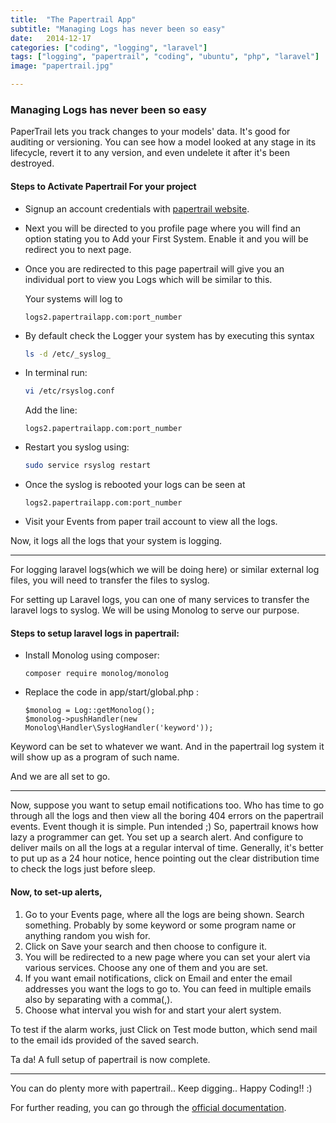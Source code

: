 ```yaml
---
title:  "The Papertrail App"
subtitle: "Managing Logs has never been so easy"
date:   2014-12-17
categories: ["coding", "logging", "laravel"]
tags: ["logging", "papertrail", "coding", "ubuntu", "php", "laravel"]
image: "papertrail.jpg"

---
```


### Managing Logs has never been so easy

PaperTrail lets you track changes to your models' data. It's good for auditing or versioning. You can see how a model looked at any stage in its lifecycle, revert it to any version, and even undelete it after it's been destroyed.

#### Steps to Activate Papertrail For your project

-   Signup an account credentials with [papertrail website][papertrailsite].

-   Next you will be directed to you profile page where you will find an option stating you to Add your First System.
    Enable it and you will be redirect you to next page.

-   Once you are redirected to this page papertrail will give you an individual port to view you Logs which will be similar to this.

    Your systems will log to
    ```
    logs2.papertrailapp.com:port_number
    ```

-   By default check the Logger your system has by executing this syntax
    ```bash
    ls -d /etc/_syslog_
    ```

-   In terminal run:
    ```bash
    vi /etc/rsyslog.conf
    ```
    Add the line:
    ```
    logs2.papertrailapp.com:port_number
    ```

-   Restart you syslog using:
    ```bash
    sudo service rsyslog restart
    ```

-   Once the syslog is rebooted your logs can be seen at
    ```
    logs2.papertrailapp.com:port_number
    ```

-   Visit your Events from paper trail account to view all the logs.

Now, it logs all the logs that your system is logging.

---

For logging laravel logs(which we will be doing here) or similar external log files, you will need to transfer the files to syslog.

For setting up Laravel logs, you can one of many services to transfer the laravel logs to syslog. We will be using Monolog to serve our purpose.

#### Steps to setup laravel logs in papertrail:

-   Install Monolog using composer:
    ```
    composer require monolog/monolog
    ```

-   Replace the code in app/start/global.php :
    ```
    $monolog = Log::getMonolog();
    $monolog->pushHandler(new Monolog\Handler\SyslogHandler('keyword'));
    ```

Keyword can be set to whatever we want. And in the papertrail log system it will show up as a program of such name.

And we are all set to go.

---

Now, suppose you want to setup email notifications too. Who has time to go through all the logs and then view all the boring 404 errors on the papertrail events. Event though it is simple. Pun intended ;) So, papertrail knows how lazy a programmer can get. You set up a search alert. And configure to deliver mails on all the logs at a regular interval of time. Generally, it's better to put up as a 24 hour notice, hence pointing out the clear distribution time to check the logs just before sleep.

#### Now, to set-up alerts,

1. Go to your Events page, where all the logs are being shown. Search something. Probably by some keyword or some program name or anything random you wish for.
2. Click on Save your search and then choose to configure it.
3. You will be redirected to a new page where you can set your alert via various services. Choose any one of them and you are set.
4. If you want email notifications, click on Email and enter the email addresses you want the logs to go to. You can feed in multiple emails also by separating with a comma(,).
5. Choose what interval you wish for and start your alert system.

To test if the alarm works, just Click on Test mode button, which send mail to the email ids provided of the saved search.

Ta da! A full setup of papertrail is now complete.

---

You can do plenty more with papertrail.. Keep digging.. Happy Coding!! :)

For further reading, you can go through the [official documentation][doc].

[papertrailsite]: https://papertrailapp.com/
[doc]: https://help.papertrailapp.com/

